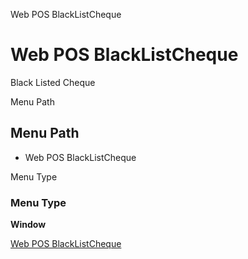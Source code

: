 
Web POS BlackListCheque
# Web POS BlackListCheque


Black Listed Cheque

Menu Path
## Menu Path



- Web POS BlackListCheque

Menu Type
### Menu Type

**Window**


[Web POS BlackListCheque](../../functional-guide/window/window-web-pos-blacklistcheque.md)
